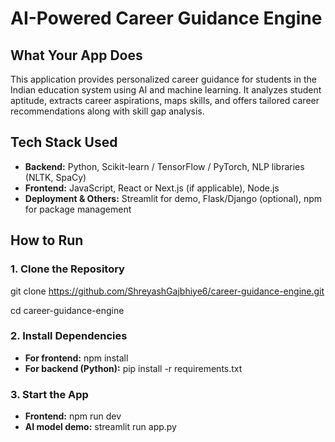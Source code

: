 # AI-Powered Career Guidance Engine

## What Your App Does

This application provides personalized career guidance for students in the Indian education system using AI and machine learning. It analyzes student aptitude, extracts career aspirations, maps skills, and offers tailored career recommendations along with skill gap analysis.

## Tech Stack Used

- **Backend:** Python, Scikit-learn / TensorFlow / PyTorch, NLP libraries (NLTK, SpaCy)  
- **Frontend:** JavaScript, React or Next.js (if applicable), Node.js  
- **Deployment & Others:** Streamlit for demo, Flask/Django (optional), npm for package management

## How to Run

### 1. Clone the Repository
git clone https://github.com/ShreyashGajbhiye6/career-guidance-engine.git 

cd career-guidance-engine

### 2. Install Dependencies
- **For frontend:** npm install
- **For backend (Python):** pip install -r requirements.txt

### 3. Start the App
- **Frontend:** npm run dev
- **AI model demo:** streamlit run app.py

